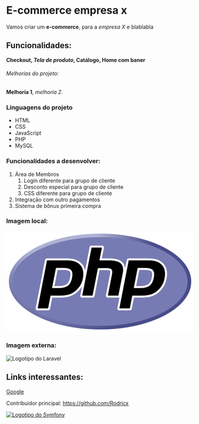 # E-commerce empresa x

Vamos criar um **e-commerce**, para a *empresa X* e blablabla

## Funcionalidades:

**Checkout, _Tela de produto_, Catálogo, Home com baner**

###### Melhorias do projeto:

__Melhoria 1__, _melhoria 2_.

### Linguagens do projeto 

* HTML
* CSS
* JavaScript
* PHP
* MySQL

### Funcionalidades a desenvolver:

1. Área de Membros
    1. Login diferente para grupo de cliente
    2. Desconto especial para grupo de cliente
    3. CSS diferente para grupo de cliente
2. Integração com outro pagamentos
3. Sistema de bônus primeira compra


### Imagem local:

![Logotipo do PHP](img/new-php-logo.svg)


### Imagem externa:
![Logotipo do Laravel](https://anthoncode.com/wp-content/uploads/2019/01/laravel-logo-png.png)



## Links interessantes:

[Google](https://www.google.com.br)

Contribuidor principal: https://github.com/Rodricx

[![Logotipo do Symfony](https://symfony.com/logos/symfony_black_02.png)](https://symfony.com/)